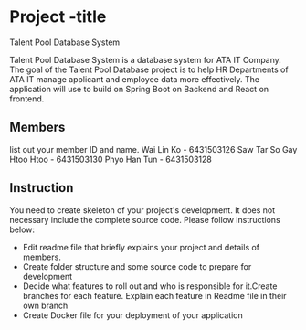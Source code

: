 # Project -title
Talent Pool Database System

Talent Pool Database System is a database system for ATA IT Company.
The goal of the Talent Pool Database project is to help HR Departments of ATA IT manage applicant and employee data more effectively. 
The application will use to build on Spring Boot on Backend and React on frontend.

## Members
list out your member ID and name.
Wai Lin Ko - 6431503126
Saw Tar So Gay Htoo Htoo - 6431503130
Phyo Han Tun - 6431503128

## Instruction
You need to create skeleton of your project's development. It does not necessary include the complete source code. Please follow instructions below:
- Edit readme file that briefly explains your project and details of members.​ 
- Create folder structure and some source code to prepare for development
- Decide what features to roll out and who is responsible for it.​ Create branches for each feature. Explain each feature in Readme file in their own branch​ 
- Create Docker file for your deployment of your application 
